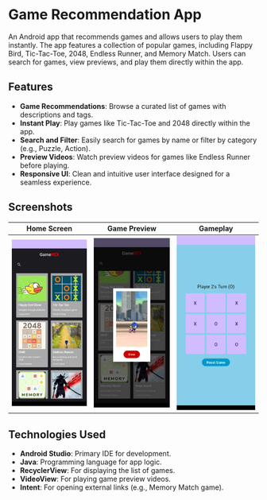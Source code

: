 # Game Recommendation App

An Android app that recommends games and allows users to play them instantly. The app features a collection of popular games, including Flappy Bird, Tic-Tac-Toe, 2048, Endless Runner, and Memory Match. Users can search for games, view previews, and play them directly within the app.

## Features
- **Game Recommendations**: Browse a curated list of games with descriptions and tags.
- **Instant Play**: Play games like Tic-Tac-Toe and 2048 directly within the app.
- **Search and Filter**: Easily search for games by name or filter by category (e.g., Puzzle, Action).
- **Preview Videos**: Watch preview videos for games like Endless Runner before playing.
- **Responsive UI**: Clean and intuitive user interface designed for a seamless experience.

## Screenshots
| Home Screen | Game Preview | Gameplay |
|-------------|--------------|----------|
| <img src="app/screenshots/home_screen.png" width="200"> | <img src="app/screenshots/game_preview.png" width="200"> | <img src="app/screenshots/gameplay.png" width="200"> |

## Technologies Used
- **Android Studio**: Primary IDE for development.
- **Java**: Programming language for app logic.
- **RecyclerView**: For displaying the list of games.
- **VideoView**: For playing game preview videos.
- **Intent**: For opening external links (e.g., Memory Match game).
